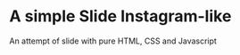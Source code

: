 A simple Slide Instagram-like
=============================

An attempt of slide with pure HTML, CSS and Javascript